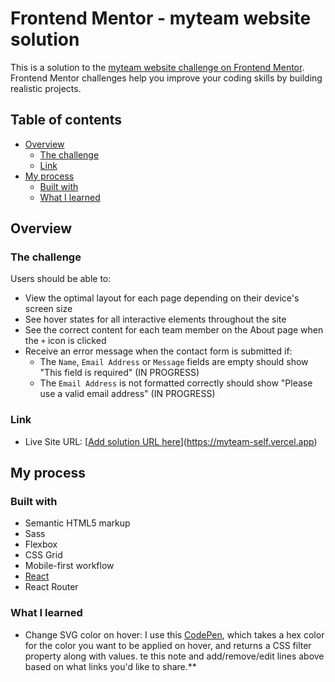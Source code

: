 # Frontend Mentor - myteam website solution

This is a solution to the [myteam website challenge on Frontend Mentor](https://www.frontendmentor.io/challenges/myteam-multipage-website-mxlEauvW). Frontend Mentor challenges help you improve your coding skills by building realistic projects. 

## Table of contents

- [Overview](#overview)
  - [The challenge](#the-challenge)
  - [Link](#link)
- [My process](#my-process)
  - [Built with](#built-with)
  - [What I learned](#what-i-learned)

## Overview

### The challenge

Users should be able to:

- View the optimal layout for each page depending on their device's screen size
- See hover states for all interactive elements throughout the site
- See the correct content for each team member on the About page when the `+` icon is clicked
- Receive an error message when the contact form is submitted if:
  - The `Name`, `Email Address` or `Message` fields are empty should show "This field is required" (IN PROGRESS)
  - The `Email Address` is not formatted correctly should show "Please use a valid email address" (IN PROGRESS)

### Link

- Live Site URL: [[Add solution URL here](https://myteam-self.vercel.app)](https://myteam-self.vercel.app)

## My process

### Built with

- Semantic HTML5 markup
- Sass
- Flexbox
- CSS Grid
- Mobile-first workflow
- [React](https://reactjs.org/)
- React Router

### What I learned

- Change SVG color on hover:
I use this [CodePen](https://codepen.io/sosuke/pen/Pjoqqp), which takes a hex color for the color you want to be applied on hover, and returns a CSS filter property along with values. te this note and add/remove/edit lines above based on what links you'd like to share.**
